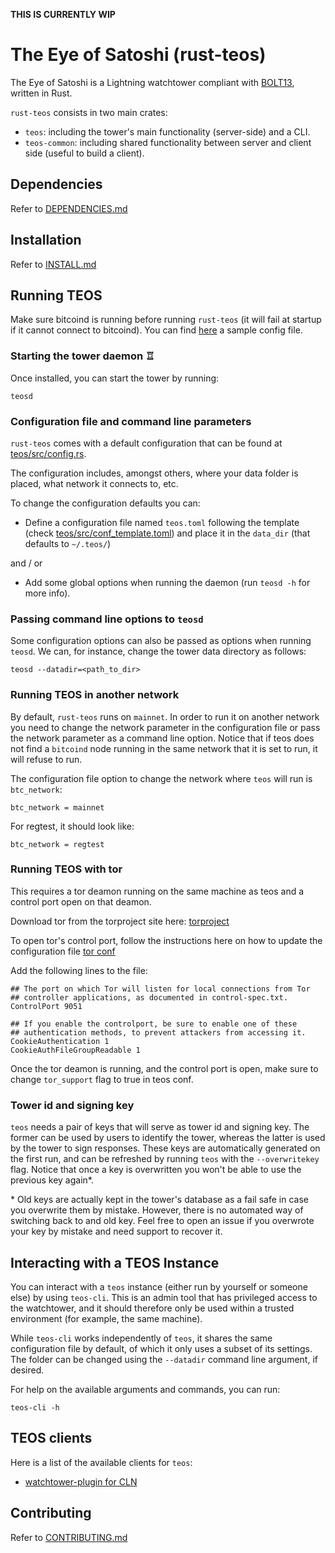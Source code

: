 **THIS IS CURRENTLY WIP**

# The Eye of Satoshi (rust-teos)

The Eye of Satoshi is a Lightning watchtower compliant with [BOLT13](https://github.com/sr-gi/bolt13), written in Rust.

`rust-teos` consists in two main crates:

- `teos`: including the tower's main functionality (server-side) and a CLI.
- `teos-common`: including shared functionality between server and client side (useful to build a client).

## Dependencies

Refer to [DEPENDENCIES.md](DEPENDENCIES.md)

## Installation
Refer to [INSTALL.md](INSTALL.md)

## Running TEOS

Make sure bitcoind is running before running `rust-teos` (it will fail at startup if it cannot connect to bitcoind). You can find
[here](DEPENDENCIES.md#installing-bitcoind) a sample config file.

### Starting the tower daemon ♖

Once installed, you can start the tower by running:

```
teosd
```

### Configuration file and command line parameters

`rust-teos` comes with a default configuration that can be found at [teos/src/config.rs](teos/src/config.rs). 

The configuration includes, amongst others, where your data folder is placed, what network it connects to, etc.

To change the configuration defaults you can:

- Define a configuration file named `teos.toml` following the template (check [teos/src/conf_template.toml](teos/src/conf_template.toml)) and place it in the `data_dir` (that defaults to `~/.teos/`)

and / or 

- Add some global options when running the daemon (run `teosd -h` for more info).

### Passing command line options to `teosd`

Some configuration options can also be passed as options when running `teosd`. We can, for instance, change the tower data directory as follows:

```
teosd --datadir=<path_to_dir>
```

### Running TEOS in another network

By default, `rust-teos` runs on `mainnet`. In order to run it on another network you need to change the network parameter in the configuration file or pass the network parameter as a command line option. Notice that if teos does not find a `bitcoind` node running in the same network that it is set to run, it will refuse to run.

The configuration file option to change the network where `teos` will run is `btc_network`:

```
btc_network = mainnet
```

For regtest, it should look like:

```
btc_network = regtest
```

### Running TEOS with tor

This requires a tor deamon running on the same machine as teos and a control port open on that deamon.

Download tor from the torproject site here: [torproject](https://www.torproject.org/download/)

To open tor's control port, follow the instructions here on how to update the configuration file [tor conf](https://2019.www.torproject.org/docs/faq.html.en#torrc)

Add the following lines to the file:
```
## The port on which Tor will listen for local connections from Tor
## controller applications, as documented in control-spec.txt.
ControlPort 9051

## If you enable the controlport, be sure to enable one of these
## authentication methods, to prevent attackers from accessing it.
CookieAuthentication 1
CookieAuthFileGroupReadable 1
```

Once the tor deamon is running, and the control port is open, make sure to change `tor_support` flag to true in teos conf.

### Tower id and signing key

`teos` needs a pair of keys that will serve as tower id and signing key. The former can be used by users to identify the tower, whereas the latter is used by the tower to sign responses. These keys are automatically generated on the first run, and can be refreshed by running `teos` with the `--overwritekey` flag. Notice that once a key is overwritten you won't be able to use the previous key again*.

\* Old keys are actually kept in the tower's database as a fail safe in case you overwrite them by mistake. However, there is no automated way of switching back to and old key. Feel free to open an issue if you overwrote your key by mistake and need support to recover it.

## Interacting with a TEOS Instance

You can interact with a `teos` instance (either run by yourself or someone else) by using `teos-cli`. This is an admin tool that has privileged access to the watchtower, and it should therefore only be used within a trusted environment (for example, the same machine).

While `teos-cli` works independently of `teos`, it shares the same configuration file by default, of which it only uses a subset of its settings. The folder can be changed using the `--datadir` command line argument, if desired.

For help on the available arguments and commands, you can run:

```
teos-cli -h
```

## TEOS clients

Here is a list of the available clients for `teos`:

- [watchtower-plugin for CLN](watchtower-plugin/)

## Contributing 
Refer to [CONTRIBUTING.md](CONTRIBUTING.md)
